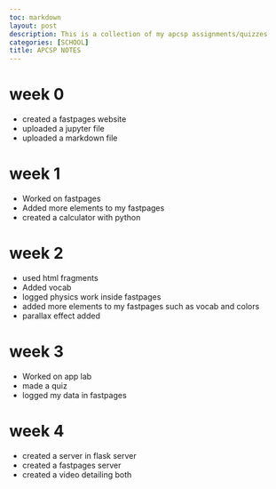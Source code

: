 ```yaml
---
toc: markdown                                                               
layout: post
description: This is a collection of my apcsp assignments/quizzes 
categories: [SCHOOL]
title: APCSP NOTES  
---
```

>   
# week 0
- created a fastpages website
- uploaded a jupyter file
- uploaded a markdown file
# week 1
- Worked on fastpages
- Added more elements to my fastpages
- created a calculator with python
# week 2 
- used html fragments 
- Added vocab 
- logged physics work inside fastpages
- added more elements to my fastpages such as vocab and colors 
- parallax effect added 
# week 3 
- Worked on app lab
- made a quiz 
- logged my data in fastpages
# week 4
- created a server in flask server 
- created a fastpages server 
- created a video detailing both 


>
